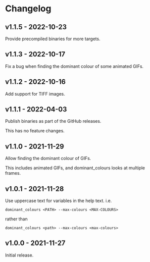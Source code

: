# Changelog

## v1.1.5 - 2022-10-23

Provide precompiled binaries for more targets.

## v1.1.3 - 2022-10-17

Fix a bug when finding the dominant colour of some animated GIFs.

## v1.1.2 - 2022-10-16

Add support for TIFF images.

## v1.1.1 - 2022-04-03

Publish binaries as part of the GitHub releases.

This has no feature changes.

## v1.1.0 - 2021-11-29

Allow finding the dominant colour of GIFs.

This includes animated GIFs, and dominant_colours looks at multiple frames.

## v1.0.1 - 2021-11-28

Use uppercase text for variables in the help text.
i.e.

```
dominant_colours <PATH> --max-colours <MAX-COLOURS>
```

rather than

```
dominant_colours <path> --max-colours <max-colours>
```

## v1.0.0 - 2021-11-27

Initial release.
